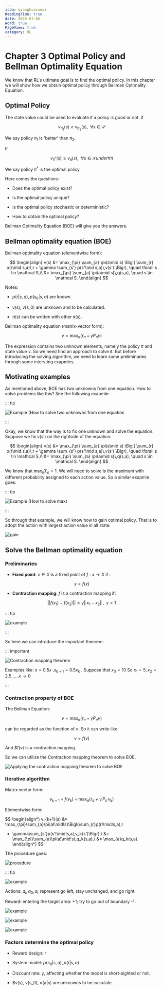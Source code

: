 ```yaml
---
icon: qianghuaxuexi
ReadingTime: true
date: 2025-07-06
Word: true
PageView: true
category: RL
---
```


# Chapter 3 Optimal Policy and Bellman Optimality Equation

We know that RL's ultimate goal is to find the optimal policy. In this chapter we will show how we obtain optimal policy through Bellman Optimality Equation.

## Optimal Policy

The state value could be used to evaluate if a policy is good or not: if

$$
v_{\pi_{1}}(s) \ge v_{\pi_{2}}(s), \ \ \forall s \in \mathcal S
$$

We say policy $\pi_{1}$ is 'better' than $\pi_{2}$.

If

$$
v_{\pi^*}(s) \ge v_{\pi}(s), \ \ \forall s \in \mathcal S under \forall \pi
$$

We say policy $\pi^*$ is the optimal policy.

Here comes the questions:

- Does the optimal policy exist?

- Is the optimal policy unique?

- Is the optimal policy stochastic or deterministic?

- How to obtain the optimal policy?

Bellman Optimality Equation (BOE) will give you the answers.

## Bellman optimality equation (BOE)

Bellman optimality equation (elementwise form):

$$
\begin{align}
v(s)
&= \max_{\pi} \sum_{a} \pi(a\mid s)
   \Bigl(
     \sum_{r} p(r\mid s,a)\,r
     + \gamma \sum_{s'} p(s'\mid s,a)\,v(s')
   \Bigr),
   \quad \forall s \in \mathcal S,\\
&= \max_{\pi} \sum_{a} \pi(a\mid s)\,q(s,a),
   \quad s \in \mathcal S.
\end{align}
$$

Notes:

- $p(r|s, a), p(s_0 |s, a)$ are known.

- v(s), v(s_0) are unknown and to be calculated.

- $\pi(s)$ can be written with other $\pi(s)$.

Bellman optimality equation (matrix-vector form):

$$
v = \max_{\pi} (r_{\pi} + \gamma P_{\pi}v)
$$

The expression contains two unknown elements, namely the policy $\pi$ and state value $v$. So we need find an approach to solve it. But before introducing the solving algorithm, we need to learn some preliminaries through some intersting exapmles.

## Motivating examples

As mentioned above, BOE has two unknowns from one equation. How to solve problems like this? See the following exapmle:

::: tip

![Example (How to solve two unknowns from one equation](https://github.com/RyanLee-ljx/RyanLee-ljx.github.io/blob/image/RL/C3/1.png?raw=true)

:::

Okay, we know that the way is to fix one unknown and solve the equation. Suppose we fix $v(s \prime)$ on the rightside of the equation.

$$
\begin{align}
v(s)
&= \max_{\pi} \sum_{a} \pi(a\mid s)
   \Bigl(
     \sum_{r} p(r\mid s,a)\,r
     + \gamma \sum_{s'} p(s'\mid s,a)\,v(s')
   \Bigr),
   \quad \forall s \in \mathcal S,\\
&= \max_{\pi} \sum_{a} \pi(a\mid s)\,q(s,a),
   \quad s \in \mathcal S.
\end{align}
$$

We know that $\max_{\pi} \sum_{a}=1$. We will need to solve is the maximum with different probability assigned to each action value. So a similar exapmle goes:

::: tip

![Example (How to solve max)](https://github.com/RyanLee-ljx/RyanLee-ljx.github.io/blob/image/RL/C3/2.png?raw=true)

:::

So through that example, we will know how to gain optimal policy. That is to adopt the action with largest action value in all state.

![gain](https://github.com/RyanLee-ljx/RyanLee-ljx.github.io/blob/image/RL/C3/3.png?raw=true)

## Solve the Bellman optimality equation

### Preliminaries

- **Fixed point**: $x \in X$ is a fixed point of $f : x \to X$ if :

$$
x = f(x)
$$

- **Contraction mapping**: $f$ is a contraction mapping if:

$$
\left |  \right | f(x_1)- f(x_2) \left |  \right | \le \gamma \left |  \right |  x_1- x_2 \left |  \right |, \ \ \gamma < 1
$$

::: tip

![example](https://github.com/RyanLee-ljx/RyanLee-ljx.github.io/blob/image/RL/C3/4.png?raw=true)

:::

So here we can introduce the important theorem:

::: important

![Contraction mapping theorem](https://github.com/RyanLee-ljx/RyanLee-ljx.github.io/blob/image/RL/C3/5.png?raw=true)

Examples like: $x = 0.5x$ ,$x_{k+1} = 0.5x_k$ . Suppose that $x_0 = 10$ So $x_1 = 5, x_2 = 2.5 ...... x \to 0$

:::

### Contraction property of BOE

The Bellman Equation:

$$
v = \max_{\pi} (r_{\pi} + \gamma P_{\pi}v)
$$

can be regarded as the function of $v$. So it can write like:

$$
v=f(v)
$$

And $f(v) is a contraction mapping.

So we can utilize the Contraction mapping theorem to solve BOE.

![Applying the contraction mapping theorem to solve BOE](https://github.com/RyanLee-ljx/RyanLee-ljx.github.io/blob/image/RL/C3/6.png?raw=true)

### Iterative algorithm

Matrix vector form:

$$
v_{k+1} \;=\; f(v_k)
\;=\;\max_{\pi}\bigl(r_{\pi} + \gamma\,P_{\pi}\,v_k\bigr)
$$

Elementwise form:

$$
\begin{align*}
v_{k+1}(s)
&= \max_{\pi}\sum_{a}\pi(a\!\mid\!s)\Bigl(\sum_{r}p(r\!\mid\!s,a)\,r
   + \gamma\sum_{s'}p(s'\!\mid\!s,a)\,v_k(s')\Bigr),\\
&= \max_{\pi}\sum_{a}\pi(a\!\mid\!s)\,q_k(s,a),\\
&= \max_{a}q_k(s,a).
\end{align*}
$$

The procedure goes:

![procedure](https://github.com/RyanLee-ljx/RyanLee-ljx.github.io/blob/image/RL/C3/7.png?raw=true)

::: tip

![example](https://github.com/RyanLee-ljx/RyanLee-ljx.github.io/blob/image/RL/C3/8.png?raw=true)

Actions: $a_l , a_0, a_r$ represent go left, stay unchanged, and go right.

Reward: entering the target area: +1; try to go out of boundary -1.

![example](https://github.com/RyanLee-ljx/RyanLee-ljx.github.io/blob/image/RL/C3/9.png?raw=true)

![example](https://github.com/RyanLee-ljx/RyanLee-ljx.github.io/blob/image/RL/C3/10.png?raw=true)

![example](https://github.com/RyanLee-ljx/RyanLee-ljx.github.io/blob/image/RL/C3/11.png?raw=true)

### Factors determine the optimal policy

- Reward design: $r$

- System model: $p(s_0|s, a), p(r|s, a)$

- Discount rate: $\gamma$, affecting whether the model is short-sighted or not.

- $v(s), v(s_0), π(a|s) are unknowns to be calculate.

